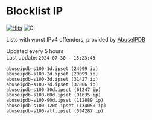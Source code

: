 # Blocklist IP

[![Hits](https://hits.seeyoufarm.com/api/count/incr/badge.svg?url=https%3A%2F%2Fgithub.com%2Fborestad%2Fblocklist-ip%2F&count_bg=%2379C83D&title_bg=%23555555&icon=&icon_color=%23E7E7E7&title=hits&edge_flat=false)](https://hits.seeyoufarm.com)  ![CI](https://img.shields.io/github/workflow/status/borestad/blocklist-ip/CI?style=flat-square)

Lists with worst IPv4 offenders, provided by [AbuseIPDB](https://www.abuseipdb.com/)

<!-- FOOTER-PLACEHOLDER -->
Updated every 5 hours<br>
Last update: `2024-07-30 - 15:23:43`
```
abuseipdb-s100-1d.ipset (24999 ip)
abuseipdb-s100-2d.ipset (29099 ip)
abuseipdb-s100-3d.ipset (31427 ip)
abuseipdb-s100-7d.ipset (37806 ip)
abuseipdb-s100-30d.ipset (61247 ip)
abuseipdb-s100-60d.ipset (91635 ip)
abuseipdb-s100-90d.ipset (112889 ip)
abuseipdb-s100-120d.ipset (134050 ip)
abuseipdb-s100-all.ipset (594287 ip)
```
